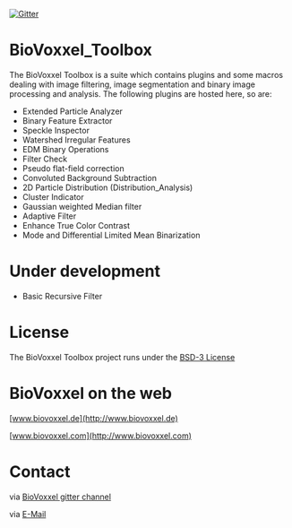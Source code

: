 [![Gitter](https://badges.gitter.im/Join%20Chat.svg)](https://gitter.im/biovoxxel/BioVoxxel_Toolbox?utm_source=badge&utm_medium=badge&utm_campaign=pr-badge)


# BioVoxxel_Toolbox

The BioVoxxel Toolbox is a suite which contains plugins and some macros dealing with image filtering, image segmentation and binary image processing and analysis. The following plugins are hosted here, so are:

* Extended Particle Analyzer
* Binary Feature Extractor
* Speckle Inspector
* Watershed Irregular Features
* EDM Binary Operations
* Filter Check
* Pseudo flat-field correction
* Convoluted Background Subtraction
* 2D Particle Distribution (Distribution_Analysis)
* Cluster Indicator
* Gaussian weighted Median filter
* Adaptive Filter
* Enhance True Color Contrast
* Mode and Differential Limited Mean Binarization

# Under development

* Basic Recursive Filter

# License
The BioVoxxel Toolbox project runs under the [BSD-3 License](./LICENSE)

# BioVoxxel on the web

[www.biovoxxel.de](http://www.biovoxxel.de)

[www.biovoxxel.com](http://www.biovoxxel.com)

# Contact

via [BioVoxxel gitter channel](https://gitter.im/biovoxxel/BioVoxxel_Toolbox)

via [E-Mail](mailto:jan.brocher@biovoxxel.de)


